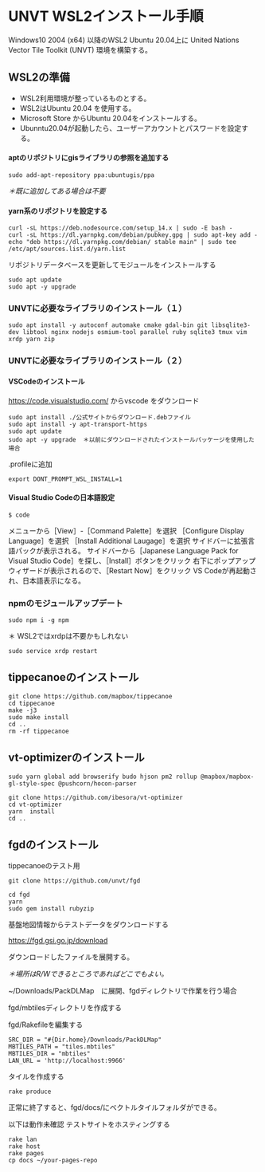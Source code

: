 # UNVT WSL2インストール手順
Windows10 2004 (x64) 以降のWSL2 Ubuntu 20.04上に United Nations Vector Tile Toolkit (UNVT) 環境を構築する。


WSL2の準備
---
* WSL2利用環境が整っているものとする。
* WSL2はUbuntu 20.04 を使用する。
* Microsoft Store からUbuntu 20.04をインストールする。
* Ubunntu20.04が起動したら、ユーザーアカウントとパスワードを設定する。

#### aptのリポジトリにgisライブラリの参照を追加する

```
sudo add-apt-repository ppa:ubuntugis/ppa
```
_＊既に追加してある場合は不要_

#### yarn系のリポジトリを設定する

```
curl -sL https://deb.nodesource.com/setup_14.x | sudo -E bash -
curl -sL https://dl.yarnpkg.com/debian/pubkey.gpg | sudo apt-key add -    
echo "deb https://dl.yarnpkg.com/debian/ stable main" | sudo tee /etc/apt/sources.list.d/yarn.list
```

リポジトリデータベースを更新してモジュールをインストールする

```
sudo apt update
sudo apt -y upgrade
```

### UNVTに必要なライブラリのインストール（１）

```
sudo apt install -y autoconf automake cmake gdal-bin git libsqlite3-dev libtool nginx nodejs osmium-tool parallel ruby sqlite3 tmux vim xrdp yarn zip 
```

### UNVTに必要なライブラリのインストール（２）

#### VSCodeのインストール
https://code.visualstudio.com/ からvscode をダウンロード

```
sudo apt install ./公式サイトからダウンロード.debファイル
sudo apt install -y apt-transport-https
sudo apt update
sudo apt -y upgrade  ＊以前にダウンロードされたインストールパッケージを使用した場合
```

.profileに追加

```
export DONT_PROMPT_WSL_INSTALL=1
```

#### Visual Studio Codeの日本語設定

```
$ code 
```

メニューから［View］-［Command Palette］を選択
［Configure Display Language］を選択
［Install Additional Laugage］を選択
サイドバーに拡張言語パックが表示される。
サイドバーから［Japanese Language Pack for Visual Studio Code］を探し、［Install］ボタンをクリック
右下にポップアップウィザードが表示されるので、［Restart Now］をクリック
VS Codeが再起動され、日本語表示になる。


### npmのモジュールアップデート

```
sudo npm i -g npm
```

＊ WSL2ではxrdpは不要かもしれない

```
sudo service xrdp restart
```

tippecanoeのインストール
---
```
git clone https://github.com/mapbox/tippecanoe
cd tippecanoe
make -j3
sudo make install
cd ..
rm -rf tippecanoe
```

vt-optimizerのインストール
---

```
sudo yarn global add browserify budo hjson pm2 rollup @mapbox/mapbox-gl-style-spec @pushcorn/hocon-parser

git clone https://github.com/ibesora/vt-optimizer
cd vt-optimizer
yarn  install
cd ..
```

fgdのインストール
---
tippecanoeのテスト用

```
git clone https://github.com/unvt/fgd

cd fgd
yarn
sudo gem install rubyzip
```

基盤地図情報からテストデータをダウンロードする

https://fgd.gsi.go.jp/download

ダウンロードしたファイルを展開する。

_＊場所はR/Wできるところであればどこでもよい。_

~/Downloads/PackDLMap　に展開、fgdディレクトリで作業を行う場合

fgd/mbtilesディレクトリを作成する

fgd/Rakefileを編集する

```:Rakefile
SRC_DIR = "#{Dir.home}/Downloads/PackDLMap"
MBTILES_PATH = "tiles.mbtiles"
MBTILES_DIR = "mbtiles"
LAN_URL = 'http://localhost:9966'
```

タイルを作成する

```
rake produce
```

正常に終了すると、fgd/docs/にベクトルタイルフォルダができる。

以下は動作未確認
テストサイトをホスティングする
```
rake lan
rake host
rake pages
cp docs ~/your-pages-repo
```
